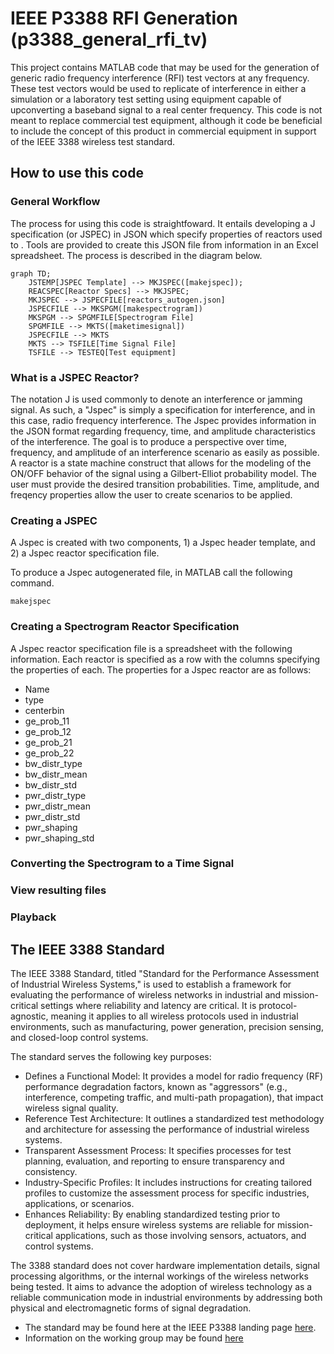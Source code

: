 # IEEE P3388 RFI Generation (p3388_general_rfi_tv)
This project contains MATLAB code that may be used for the generation of generic radio frequency interference (RFI) test vectors at any frequency.  These test vectors would be used to replicate of interference in either a simulation or a laboratory test setting using equipment capable of upconverting a baseband signal to a real center frequency.  This code is not meant to replace commercial test equipment, although it code be beneficial to include the concept of this product in commercial equipment in support of the IEEE 3388 wireless test standard.

## How to use this code

### General Workflow
The process for using this code is straightfoward.  It entails developing a J specification (or JSPEC) in JSON which specify properties of reactors used to .  Tools are provided to create this JSON file from information in an Excel spreadsheet.  The process is described in the diagram below.

```mermaid
graph TD;
    JSTEMP[JSPEC Template] --> MKJSPEC([makejspec]);
    REACSPEC[Reactor Specs] --> MKJSPEC;
    MKJSPEC --> JSPECFILE[reactors_autogen.json]
    JSPECFILE --> MKSPGM([makespectrogram])
    MKSPGM --> SPGMFILE[Spectrogram File]
    SPGMFILE --> MKTS([maketimesignal])
    JSPECFILE --> MKTS
    MKTS --> TSFILE[Time Signal File]
    TSFILE --> TESTEQ[Test equipment]
```

### What is a JSPEC Reactor?
The notation J is used commonly to denote an interference or jamming signal.  As such, a "Jspec" is simply a specification for interference, and in this case, radio frequency interference.  The Jspec provides information in the JSON format regarding frequency, time, and amplitude characteristics of the interference.  The goal is to produce a perspective over time, frequency, and amplitude of an interference scenario as easily as possible.  A reactor is a state machine construct that allows for the modeling of the ON/OFF behavior of the signal using a Gilbert-Elliot probability model.  The user must provide the desired transition probabilities.  Time, amplitude, and freqency properties allow the user to create scenarios to be applied.

### Creating a JSPEC
A Jspec is created with two components, 1) a Jspec header template, and 2) a Jspec reactor specification file.

To produce a Jspec autogenerated file, in MATLAB call the following command.
```
makejspec
```

### Creating a Spectrogram Reactor Specification
A Jspec reactor specification file is a spreadsheet with the following information.  Each reactor is specified as a row with the columns specifying the properties of each.  The properties for a Jspec reactor are as follows:

+ Name
+ type
+ centerbin
+ ge_prob_11
+ ge_prob_12
+ ge_prob_21
+ ge_prob_22
+ bw_distr_type
+ bw_distr_mean
+ bw_distr_std
+ pwr_distr_type
+ pwr_distr_mean
+ pwr_distr_std
+ pwr_shaping
+ pwr_shaping_std


### Converting the Spectrogram to a Time Signal

### View resulting files

### Playback

## The IEEE 3388 Standard
The IEEE 3388 Standard, titled "Standard for the Performance Assessment of Industrial Wireless Systems," is used to establish a framework for evaluating the performance of wireless networks in industrial and mission-critical settings where reliability and latency are critical. It is protocol-agnostic, meaning it applies to all wireless protocols used in industrial environments, such as manufacturing, power generation, precision sensing, and closed-loop control systems.

The standard serves the following key purposes:

+ Defines a Functional Model: It provides a model for radio frequency (RF) performance degradation factors, known as "aggressors" (e.g., interference, competing traffic, and multi-path propagation), that impact wireless signal quality.
+ Reference Test Architecture: It outlines a standardized test methodology and architecture for assessing the performance of industrial wireless systems.
+ Transparent Assessment Process: It specifies processes for test planning, evaluation, and reporting to ensure transparency and consistency.
+ Industry-Specific Profiles: It includes instructions for creating tailored profiles to customize the assessment process for specific industries, applications, or scenarios.
+ Enhances Reliability: By enabling standardized testing prior to deployment, it helps ensure wireless systems are reliable for mission-critical applications, such as those involving sensors, actuators, and control systems.

The 3388 standard does not cover hardware implementation details, signal processing algorithms, or the internal workings of the wireless networks being tested. It aims to advance the adoption of wireless technology as a reliable communication mode in industrial environments by addressing both physical and electromagnetic forms of signal degradation.

+ The standard may be found here at the IEEE P3388 landing page [here](https://standards.ieee.org/ieee/3388/11516/). 
+ Information on the working group may be found [here](https://sagroups.ieee.org/p3388/)




